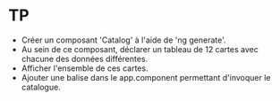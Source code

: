 # TP 

- Créer un composant 'Catalog' à l'aide de 'ng generate'. 
- Au sein de ce composant, déclarer un tableau de 12 cartes avec chacune des données 
différentes. 
- Afficher l'ensemble de ces cartes. 
- Ajouter une balise dans le app.component permettant d'invoquer le catalogue. 


